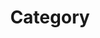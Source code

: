 ---
title: "Category"
layout: categories
permalink: categories/
author_profile: true
sidebar_main: true
---